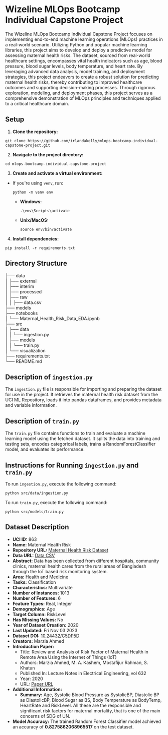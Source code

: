 # Wizeline MLOps Bootcamp Individual Capstone Project

The Wizeline MLOps Bootcamp Individual Capstone Project focuses on implementing end-to-end machine learning operations (MLOps) practices in a real-world scenario. Utilizing Python and popular machine learning libraries, this project aims to develop and deploy a predictive model for assessing maternal health risks. The dataset, sourced from real-world healthcare settings, encompasses vital health indicators such as age, blood pressure, blood sugar levels, body temperature, and heart rate. By leveraging advanced data analysis, model training, and deployment strategies, this project endeavors to create a robust solution for predicting maternal health risks, thereby contributing to improved healthcare outcomes and supporting decision-making processes. Through rigorous exploration, modeling, and deployment phases, this project serves as a comprehensive demonstration of MLOps principles and techniques applied to a critical healthcare domain.

## Setup

1. **Clone the repository:**

```
git clone https://github.com/irlandakelly/mlops-bootcamp-individual-capstone-project.git
```


2. **Navigate to the project directory:**

```
cd mlops-bootcamp-individual-capstone-project
```


3. **Create and activate a virtual environment:**
- If you're using `venv`, run:
  ```
  python -m venv env
  ```
  - **Windows:**
    ```
    .\env\Scripts\activate
    ```
  - **Unix/MacOS:**
    ```
    source env/bin/activate
    ```

4. **Install dependencies:**

```
pip install -r requirements.txt
```


## Directory Structure

├── data<br>
│   ├── external<br>
│   ├── interim<br>
│   ├── processed<br>
│   ├── raw<br>
│   │   ├── data.csv<br>
├── models<br>
├── notebooks<br>
│   └── Maternal_Health_Risk_Data_EDA.ipynb<br>
├── src<br>
│   ├── data<br>
│   │   └── ingestion.py<br>
│   ├── models<br>
│   │   └── train.py<br>
│   └── visualization<br>
├── requirements.txt<br>
└── README.md<br>



## Description of `ingestion.py`

The `ingestion.py` file is responsible for importing and preparing the dataset for use in the project. It retrieves the maternal health risk dataset from the UCI ML Repository, loads it into pandas dataframes, and provides metadata and variable information.

## Description of `train.py`

The `train.py` file contains functions to train and evaluate a machine learning model using the fetched dataset. It splits the data into training and testing sets, encodes categorical labels, trains a RandomForestClassifier model, and evaluates its performance.

## Instructions for Running `ingestion.py` and `train.py`

To run `ingestion.py`, execute the following command:

```
python src/data/ingestion.py
```

To run `train.py`, execute the following command:

```
python src/models/train.py
```

## Dataset Description

- **UCI ID:** 863
- **Name:** Maternal Health Risk
- **Repository URL:** [Maternal Health Risk Dataset](https://archive.ics.uci.edu/dataset/863/maternal+health+risk)
- **Data URL:** [Data CSV](https://archive.ics.uci.edu/static/public/863/data.csv)
- **Abstract:** Data has been collected from different hospitals, community clinics, maternal health cares from the rural areas of Bangladesh through the IoT based risk monitoring system.
- **Area:** Health and Medicine
- **Tasks:** Classification
- **Characteristics:** Multivariate
- **Number of Instances:** 1013
- **Number of Features:** 6
- **Feature Types:** Real, Integer
- **Demographics:** Age
- **Target Column:** RiskLevel
- **Has Missing Values:** No
- **Year of Dataset Creation:** 2020
- **Last Updated:** Fri Nov 03 2023
- **Dataset DOI:** [10.24432/C5DP5D](https://doi.org/10.24432/C5DP5D)
- **Creators:** Marzia Ahmed
- **Introduction Paper:**
  - Title: Review and Analysis of Risk Factor of Maternal Health in Remote Area Using the Internet of Things (IoT)
  - Authors: Marzia Ahmed, M. A. Kashem, Mostafijur Rahman, S. Khatun
  - Published In: Lecture Notes in Electrical Engineering, vol 632
  - Year: 2020
  - URL: [Paper URL](https://www.semanticscholar.org/paper/f175092a3b2217c9abca5bf5d91bab3c245c6b10)
- **Additional Information:**
  - **Summary:** Age, Systolic Blood Pressure as SystolicBP, Diastolic BP as DiastolicBP, Blood Sugar as BS, Body Temperature as BodyTemp, HeartRate and RiskLevel. All these are the responsible and significant risk factors for maternal mortality, that is one of the main concerns of SDG of UN.
- **Model Accuracy:** The trained Random Forest Classifier model achieved an accuracy of **0.8275862068965517** on the test dataset. 